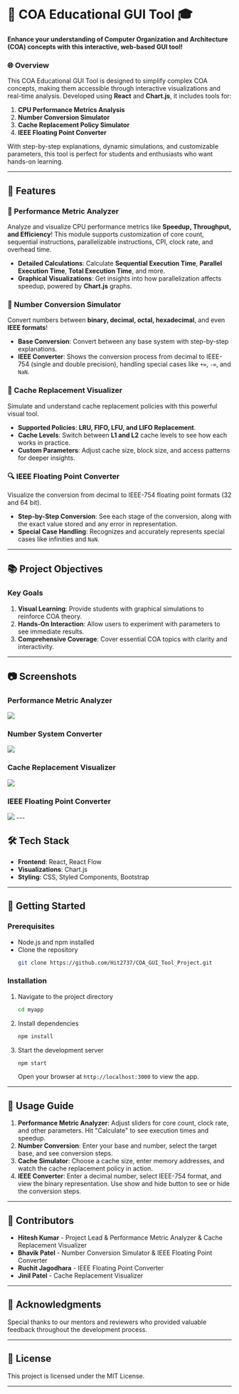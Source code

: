 # 🚀 COA Educational GUI Tool 🎓

**Enhance your understanding of Computer Organization and Architecture (COA) concepts with this interactive, web-based GUI tool!**

### 🌐 Overview
This COA Educational GUI Tool is designed to simplify complex COA concepts, making them accessible through interactive visualizations and real-time analysis. Developed using **React** and **Chart.js**, it includes tools for:

1. **CPU Performance Metrics Analysis**
2. **Number Conversion Simulator**
3. **Cache Replacement Policy Simulator**
4. **IEEE Floating Point Converter**

With step-by-step explanations, dynamic simulations, and customizable parameters, this tool is perfect for students and enthusiasts who want hands-on learning. 

---

## 🎨 Features

### 🧮 Performance Metric Analyzer
Analyze and visualize CPU performance metrics like **Speedup, Throughput, and Efficiency**! This module supports customization of core count, sequential instructions, parallelizable instructions, CPI, clock rate, and overhead time.

- **Detailed Calculations**: Calculate **Sequential Execution Time**, **Parallel Execution Time**, **Total Execution Time**, and more.
- **Graphical Visualizations**: Get insights into how parallelization affects speedup, powered by **Chart.js** graphs.

### 🔢 Number Conversion Simulator
Convert numbers between **binary, decimal, octal, hexadecimal**, and even **IEEE formats**!

- **Base Conversion**: Convert between any base system with step-by-step explanations.
- **IEEE Converter**: Shows the conversion process from decimal to IEEE-754 (single and double precision), handling special cases like `+∞`, `-∞`, and `NaN`.

### 🧩 Cache Replacement Visualizer
Simulate and understand cache replacement policies with this powerful visual tool.

- **Supported Policies**: **LRU, FIFO, LFU, and LIFO Replacement**.
- **Cache Levels**: Switch between **L1 and L2** cache levels to see how each works in practice.
- **Custom Parameters**: Adjust cache size, block size, and access patterns for deeper insights.

### 🔍 IEEE Floating Point Converter
Visualize the conversion from decimal to IEEE-754 floating point formats (32 and 64 bit).

- **Step-by-Step Conversion**: See each stage of the conversion, along with the exact value stored and any error in representation.
- **Special Case Handling**: Recognizes and accurately represents special cases like infinities and `NaN`.

---

## 📚 Project Objectives

### Key Goals
1. **Visual Learning**: Provide students with graphical simulations to reinforce COA theory.
2. **Hands-On Interaction**: Allow users to experiment with parameters to see immediate results.
3. **Comprehensive Coverage**: Cover essential COA topics with clarity and interactivity.

---

## 📷 Screenshots

### Performance Metric Analyzer
<img src="img/PMA.png">

### Number System Converter
<img src="img/NC.png">

### Cache Replacement Visualizer
<img src="img/CS.png">

### IEEE Floating Point Converter
<img src="img/IEEE.png">
---

## 🛠️ Tech Stack

- **Frontend**: React, React Flow
- **Visualizations**: Chart.js
- **Styling**: CSS, Styled Components, Bootstrap

---

## 🚀 Getting Started

### Prerequisites
- Node.js and npm installed
- Clone the repository
  ```bash
  git clone https://github.com/Hit2737/COA_GUI_Tool_Project.git
  ```
  
### Installation
1. Navigate to the project directory
   ```bash
   cd myapp
   ```
2. Install dependencies
   ```bash
   npm install
   ```
3. Start the development server
   ```bash
   npm start
   ```
   Open your browser at `http://localhost:3000` to view the app.

---

## 📖 Usage Guide

1. **Performance Metric Analyzer**: Adjust sliders for core count, clock rate, and other parameters. Hit "Calculate" to see execution times and speedup.
2. **Number Conversion**: Enter your base and number, select the target base, and see conversion steps.
3. **Cache Simulator**: Choose a cache size, enter memory addresses, and watch the cache replacement policy in action.
4. **IEEE Converter**: Enter a decimal number, select IEEE-754 format, and view the binary representation. Use show and hide button to see or hide the conversion steps.

---

## 👥 Contributors
- **Hitesh Kumar** - Project Lead & Performance Metric Analyzer & Cache Replacement Visualizer
- **Bhavik Patel** - Number Conversion Simulator & IEEE Floating Point Converter 
- **Ruchit Jagodhara** - IEEE Floating Point Converter 
- **Jinil Patel** - Cache Replacement Visualizer

---

## 🌟 Acknowledgments

Special thanks to our mentors and reviewers who provided valuable feedback throughout the development process. 

---

## 📄 License

This project is licensed under the MIT License.

---
